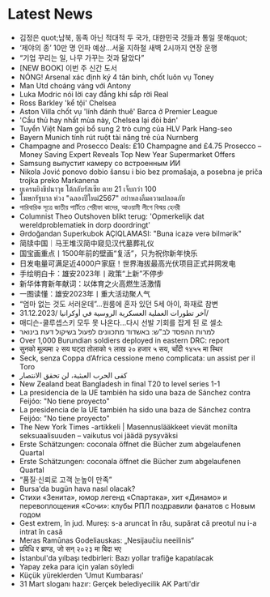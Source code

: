 # Latest News
-  김정은 quot;남북, 동족 아닌 적대적 두 국가, 대한민국 것들과 통일 못해quot;
-  ‘제야의 종’ 10만 명 인파 예상…서울 지하철 새벽 2시까지 연장 운행
-  “기업 꾸리는 일, 나무 가꾸는 것과 닮았다”
-  [NEW BOOK] 이번 주 신간 도서
-  NÓNG! Arsenal xác định ký 4 tân binh, chốt luôn vụ Toney
-  Man Utd choáng váng với Antony
-  Luka Modric nói lời cay đắng khi sắp rời Real
-  Ross Barkley 'kể tội' Chelsea
-  Aston Villa chốt vụ 'lính đánh thuê' Barca ở Premier League
-  'Cầu thủ hay nhất mùa này, Chelsea lại đòi bán'
-  Tuyển Việt Nam gọi bổ sung 2 trò cưng của HLV Park Hang-seo
-  Bayern Munich tính rút ruột tài năng trẻ của Nurnberg
-  Champagne and Prosecco Deals: £10 Champagne and £4.75 Prosecco – Money Saving Expert Reveals Top New Year Supermarket Offers
-  Samsung выпустит камеру со встроенным ИИ
-  Nikola Jović ponovo dobio šansu i bio bez promašaja, a posebna je priča trojka preko Markanena
-  ยูเครนยิงขีปนาวุธ โต้กลับรัสเซีย ตาย 21 เจ็บกว่า 100
-  โฆษกรัฐบาล ห่วง "ฉลองปีใหม่2567" อย่าหลงลืมความปลอดภัย
-  পারিবারিক সূত্রে জাতীয় পার্টিতে শেরীফা কাদের, আওয়ামী লীগে বিস্ময় হেনরী
-  Columnist Theo Outshoven blikt terug: 'Opmerkelijk dat wereldproblematiek in dorp doordringt'
-  Ərdoğandan Superkubok AÇIQLAMASI: "Buna icazə verə bilmərik"
-  简牍中国｜马王堆汉简中窥见汉代墓葬礼仪
-  国宝画重点丨1500年前的壁画“复活”，只为祝你新年快乐
-  日发电量可满足近4000户家庭！世界海拔最高光伏项目正式并网发电
-  手绘明白卡：雄安2023年丨政策“上新”不停步
-  新华体育新年献词：以体育之火高燃生活激情
-  一图读懂：雄安2023年丨重大活动聚人气
-  “엄마 없는 것도 서러운데”…원룸에 혼자 있던 5세 아이, 화재로 참변
-  آخر تطورات العملية العسكرية الروسية في أوكرانيا /31.12.2023/
-  매디슨-쿨루셉스키 모두 못 나온다...다시 선발 기회를 잡게 된 로 셀소
-  למרות ההפסד לב"ש: באשדוד מתכוונים לפעול בשיקול דעת בינואר
-  Over 1,000 Burundian soldiers deployed in eastern DRC: report
-  सुनको मूल्यमा २ सय घट्दा तोलाको १ लाख २० हजार ५ सय, चाँदी १४५५ मा स्थिर
-  Seck, senza Coppa d’Africa cessione meno complicata: un assist per il Toro
-  كفى الحرب العبثية، لن تحقق الانتصار
-  New Zealand beat Bangladesh in final T20 to level series 1-1
-  La presidencia de la UE también ha sido una baza de Sánchez contra Feijóo: "No tiene proyecto"
-  La presidencia de la UE también ha sido una baza de Sánchez contra Feijóo: "No tiene proyecto"
-  The New York Times -artikkeli | Masennuslääkkeet vievät monilta seksuaalisuuden – vaikutus voi jäädä pysyväksi
-  Erste Schätzungen: coconala öffnet die Bücher zum abgelaufenen Quartal
-  Erste Schätzungen: coconala öffnet die Bücher zum abgelaufenen Quartal
-  “품질·신뢰로 고객 눈높이 만족”
-  Bursa'da bugün hava nasıl olacak?
-  Стихи «Зенита», юмор легенд «Спартака», хит «Динамо» и перевоплощения «Сочи»: клубы РПЛ поздравили фанатов с Новым годом
-  Gest extrem, în jud. Mureș: s-a aruncat în râu, supărat că preotul nu i-a intrat în casă
-  Meras Ramūnas Godeliauskas: „Nesijaučiu neeilinis“
-  प्रविधि र ब्राण्ड, जो सन् २०२३ मा बिदा भए
-  İstanbul'da yılbaşı tedbirleri: Bazı yollar trafiğe kapatılacak
-  Yapay zeka para için yalan söyledi
-  Küçük yüreklerden ‘Umut Kumbarası'
-  31 Mart sloganı hazır: Gerçek belediyecilik AK Parti'dir
